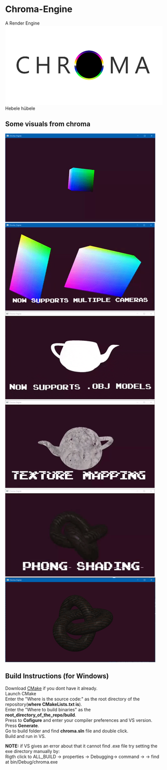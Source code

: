 # Chroma-Engine
A Render Engine
![Chroma Logo](resources/logo.png)
Hebele hübele

## Some visuals from chroma
![Rotating Cube](resources/images/cube.gif)  
![Multiple Cameras](resources/images/multi-cam.gif)  
![obj Loader](resources/images/load.gif)  
![textures](resources/images/texture.gif)  
![phong shading](resources/images/phong.gif)  
<img src= "resources/images/phong.PNG" height="270" width="480"> 

## Build Instructions (for Windows)
Download [CMake](https://cmake.org/download/) if you dont have it already.  
Launch CMake  
Enter the "Where is the source code:" as the root directory of the repository(**where CMakeLists.txt is**).  
Enter the "Where to build binaries" as the **root_directory_of_the_repo/build**.  
Press to **Cofigure** and enter your compiler preferences and VS version.
Press **Generate**.  
Go to build folder and find **chroma.sln** file and double click.  
Build and run in VS.  

**NOTE:** if VS gives an error about that it cannot find .exe file try setting the exe directory manually by:  
Rigth click to ALL_BUILD -> properties -> Debugging-> command -> <browse> -> find at bin/Debug/chroma.exe
